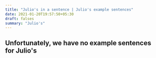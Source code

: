 ```yaml
---
title: "Julio's in a sentence | Julio's example sentences"
date: 2021-01-20T19:57:50+05:30
draft: falses
summary: "Julio's"
---
```

## Unfortunately, we have no example sentences for Julio's                 
